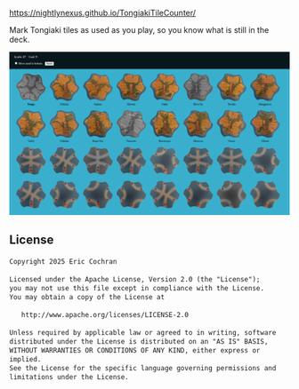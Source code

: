 https://nightlynexus.github.io/TongiakiTileCounter/

Mark Tongiaki tiles as used as you play, so you know what is still in the deck.

![webpage example](webpage_example.png)

License
--------

    Copyright 2025 Eric Cochran

    Licensed under the Apache License, Version 2.0 (the "License");
    you may not use this file except in compliance with the License.
    You may obtain a copy of the License at

       http://www.apache.org/licenses/LICENSE-2.0

    Unless required by applicable law or agreed to in writing, software
    distributed under the License is distributed on an "AS IS" BASIS,
    WITHOUT WARRANTIES OR CONDITIONS OF ANY KIND, either express or implied.
    See the License for the specific language governing permissions and
    limitations under the License.

